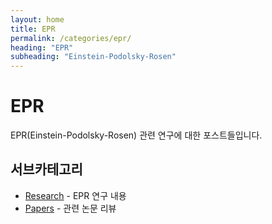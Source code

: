 ```yaml
---
layout: home
title: EPR
permalink: /categories/epr/
heading: "EPR"
subheading: "Einstein-Podolsky-Rosen"
---
```


# EPR

EPR(Einstein-Podolsky-Rosen) 관련 연구에 대한 포스트들입니다.

## 서브카테고리
- [Research](/categories/epr/research/) - EPR 연구 내용
- [Papers](/categories/epr/papers/) - 관련 논문 리뷰